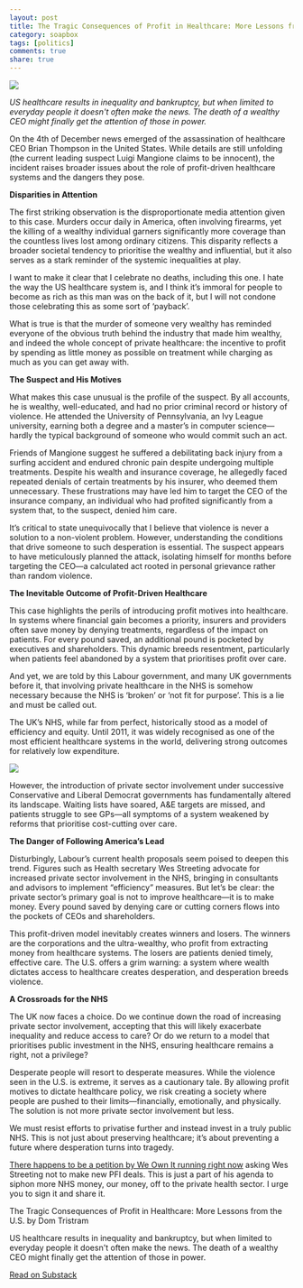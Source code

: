 ```yaml
---
layout: post
title: The Tragic Consequences of Profit in Healthcare: More Lessons from the U.S.
category: soapbox
tags: [politics]
comments: true
share: true
---
```


<img src="../../../assets/img/2024/brian_thompson.png">

<em>US healthcare results in inequality and bankruptcy, but when limited to everyday
people it doesn't often make the news. The death of a wealthy CEO might finally get the
attention of those in power.</em>

On the 4th of December news emerged of the assassination of healthcare CEO Brian Thompson
in the United States. While details are still unfolding (the current leading suspect Luigi
Mangione claims to be innocent), the incident raises broader issues about the role of
profit-driven healthcare systems and the dangers they pose.

<b>Disparities in Attention</b>

The first striking observation is the disproportionate media attention given to this case.
Murders occur daily in America, often involving firearms, yet the killing of a wealthy
individual garners significantly more coverage than the countless lives lost among
ordinary citizens. This disparity reflects a broader societal tendency to prioritise the
wealthy and influential, but it also serves as a stark reminder of the systemic
inequalities at play.

I want to make it clear that I celebrate no deaths, including this one. I hate the way the
US healthcare system is, and I think it’s immoral for people to become as rich as this man
was on the back of it, but I will not condone those celebrating this as some sort of
‘payback’.

What is true is that the murder of someone very wealthy has reminded everyone of the
obvious truth behind the industry that made him wealthy, and indeed the whole concept of
private healthcare: the incentive to profit by spending as little money as possible on
treatment while charging as much as you can get away with.

<b>The Suspect and His Motives</b>

What makes this case unusual is the profile of the suspect. By all accounts, he is
wealthy, well-educated, and had no prior criminal record or history of violence. He
attended the University of Pennsylvania, an Ivy League university, earning both a degree
and a master’s in computer science—hardly the typical background of someone who would
commit such an act.

Friends of Mangione suggest he suffered a debilitating back injury from a surfing accident
and endured chronic pain despite undergoing multiple treatments. Despite his wealth and
insurance coverage, he allegedly faced repeated denials of certain treatments by his
insurer, who deemed them unnecessary. These frustrations may have led him to target the
CEO of the insurance company, an individual who had profited significantly from a system
that, to the suspect, denied him care.

It’s critical to state unequivocally that I believe that violence is never a solution to a
non-violent problem. However, understanding the conditions that drive someone to such
desperation is essential. The suspect appears to have meticulously planned the attack,
isolating himself for months before targeting the CEO—a calculated act rooted in personal
grievance rather than random violence.

<b>The Inevitable Outcome of Profit-Driven Healthcare</b>

This case highlights the perils of introducing profit motives into healthcare. In systems
where financial gain becomes a priority, insurers and providers often save money by
denying treatments, regardless of the impact on patients. For every pound saved, an
additional pound is pocketed by executives and shareholders. This dynamic breeds
resentment, particularly when patients feel abandoned by a system that prioritises profit
over care.

And yet, we are told by this Labour government, and many UK governments before it, that
involving private healthcare in the NHS is somehow necessary because the NHS is ‘broken’
or ‘not fit for purpose’. This is a lie and must be called out.

The UK’s NHS, while far from perfect, historically stood as a model of efficiency and
equity. Until 2011, it was widely recognised as one of the most efficient healthcare
systems in the world, delivering strong outcomes for relatively low expenditure.

<img src="../../../assets/img/2024/nhs_ranking_2011.jpg">

However, the introduction of private sector involvement under successive Conservative and
Liberal Democrat governments has fundamentally altered its landscape. Waiting lists have
soared, A&E targets are missed, and patients struggle to see GPs—all symptoms of a system
weakened by reforms that prioritise cost-cutting over care.

<b>The Danger of Following America’s Lead</b>

Disturbingly, Labour’s current health proposals seem poised to deepen this trend. Figures
such as Health secretary Wes Streeting advocate for increased private sector involvement
in the NHS, bringing in consultants and advisors to implement “efficiency” measures. But
let’s be clear: the private sector’s primary goal is not to improve healthcare—it is to
make money. Every pound saved by denying care or cutting corners flows into the pockets of
CEOs and shareholders.

This profit-driven model inevitably creates winners and losers. The winners are the
corporations and the ultra-wealthy, who profit from extracting money from healthcare
systems. The losers are patients denied timely, effective care. The U.S. offers a grim
warning: a system where wealth dictates access to healthcare creates desperation, and
desperation breeds violence.

<b>A Crossroads for the NHS</b>

The UK now faces a choice. Do we continue down the road of increasing private sector
involvement, accepting that this will likely exacerbate inequality and reduce access to
care? Or do we return to a model that prioritises public investment in the NHS, ensuring
healthcare remains a right, not a privilege?

Desperate people will resort to desperate measures. While the violence seen in the U.S. is
extreme, it serves as a cautionary tale. By allowing profit motives to dictate healthcare
policy, we risk creating a society where people are pushed to their limits—financially,
emotionally, and physically. The solution is not more private sector involvement but less.

We must resist efforts to privatise further and instead invest in a truly public NHS. This
is not just about preserving healthcare; it’s about preventing a future where desperation
turns into tragedy.

<a href="https://weownit.org.uk/act-now/tell-wes-streeting-no-new-pfi-our-nhs">There
happens to be a petition by We Own It running right now</a> asking Wes Streeting not to
make new PFI deals. This is just a part of his agenda to siphon more NHS money, our money,
off to the private health sector. I urge you to sign it and share it.

<div class="substack-post-embed"><p lang="en">The Tragic Consequences of Profit in Healthcare: More Lessons from the U.S. by Dom Tristram</p><p>US healthcare results in inequality and bankruptcy, but when limited to everyday people it doesn't often make the news. The death of a wealthy CEO might finally get the attention of those in power.</p><a data-post-link href="https://domtristram.substack.com/p/the-tragic-consequences-of-profit">Read on Substack</a></div><script async src="https://substack.com/embedjs/embed.js" charset="utf-8"></script>
